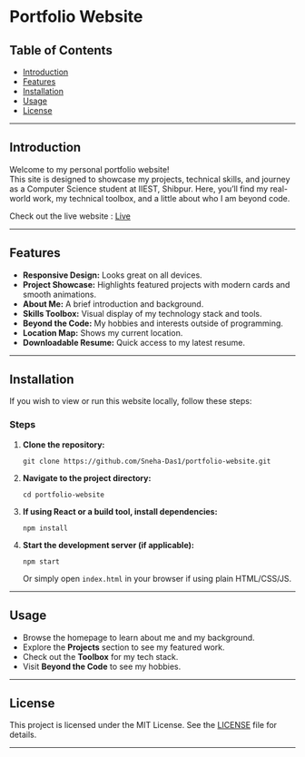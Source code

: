 
# Portfolio Website

## Table of Contents
- [Introduction](#introduction)
- [Features](#features)
- [Installation](#installation)
- [Usage](#usage)
- [License](#license)

---

## Introduction

Welcome to my personal portfolio website!  
This site is designed to showcase my projects, technical skills, and journey as a Computer Science student at IIEST, Shibpur. Here, you’ll find my real-world work, my technical toolbox, and a little about who I am beyond code.

Check out the live website : [Live](https://portfolio-website-sneha.netlify.app/)

---

## Features

- **Responsive Design:** Looks great on all devices.
- **Project Showcase:** Highlights featured projects with modern cards and smooth animations.
- **About Me:** A brief introduction and background.
- **Skills Toolbox:** Visual display of my technology stack and tools.
- **Beyond the Code:** My hobbies and interests outside of programming.
- **Location Map:** Shows my current location.
- **Downloadable Resume:** Quick access to my latest resume.

---

## Installation

If you wish to view or run this website locally, follow these steps:


### Steps

1. **Clone the repository:**
   ```
   git clone https://github.com/Sneha-Das1/portfolio-website.git
   ```
2. **Navigate to the project directory:**
   ```
   cd portfolio-website
   ```
3. **If using React or a build tool, install dependencies:**
   ```
   npm install
   ```
4. **Start the development server (if applicable):**
   ```
   npm start
   ```
   Or simply open `index.html` in your browser if using plain HTML/CSS/JS.

---

## Usage

- Browse the homepage to learn about me and my background.
- Explore the **Projects** section to see my featured work.
- Check out the **Toolbox** for my tech stack.
- Visit **Beyond the Code** to see my hobbies.

---

## License

This project is licensed under the MIT License. See the [LICENSE](LICENSE) file for details.

---





